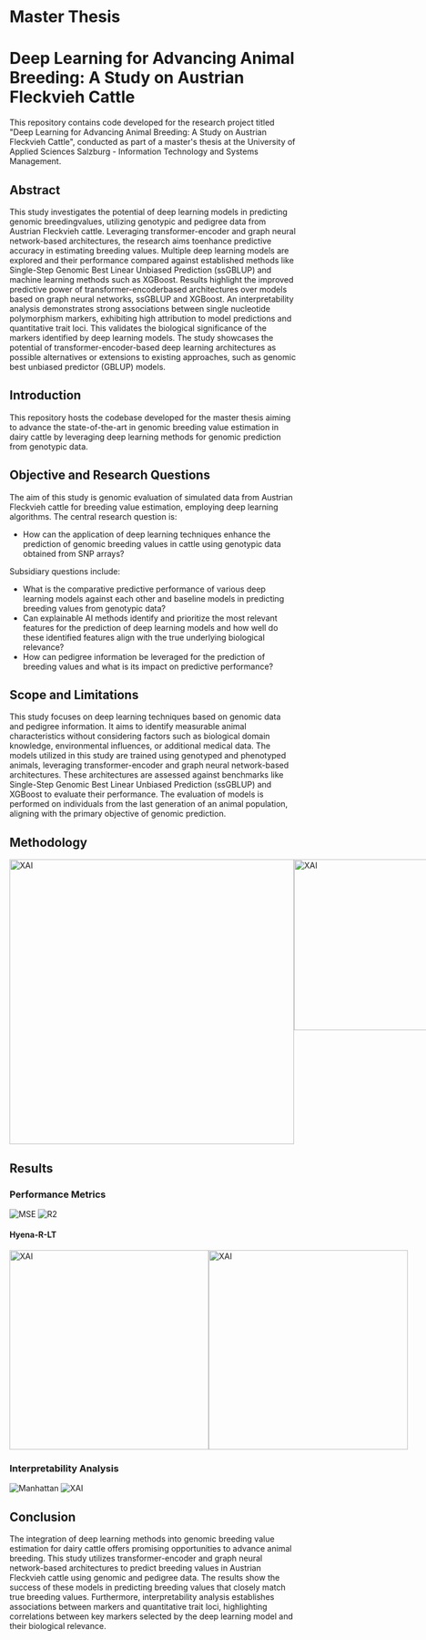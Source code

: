 # Master Thesis

# Deep Learning for Advancing Animal Breeding: A Study on Austrian Fleckvieh Cattle

This repository contains code developed for the research project titled "Deep Learning for Advancing Animal Breeding: A Study on Austrian Fleckvieh Cattle", conducted as part of a master's thesis at the University of Applied Sciences Salzburg - 
Information Technology and Systems Management.

## Abstract

This study investigates the potential of deep learning models in predicting genomic breedingvalues, utilizing genotypic and pedigree data from Austrian Fleckvieh cattle. Leveraging transformer-encoder and graph neural network-based architectures, the research aims toenhance predictive accuracy in estimating breeding values. Multiple deep learning models are explored and their performance compared against established methods like Single-Step Genomic Best Linear Unbiased Prediction (ssGBLUP) and machine learning methods such as XGBoost. Results highlight the improved predictive power of transformer-encoderbased architectures over models based on graph neural networks, ssGBLUP and XGBoost. An interpretability analysis demonstrates strong associations between single nucleotide polymorphism markers, exhibiting high attribution to model predictions and quantitative trait loci. This validates the biological significance of the markers identified by deep learning models. The study showcases the potential of transformer-encoder-based deep learning architectures as possible alternatives or extensions to existing approaches, such as genomic best unbiased predictor (GBLUP) models.

## Introduction

This repository hosts the codebase developed for the master thesis aiming to advance the state-of-the-art in genomic breeding value estimation in dairy cattle by leveraging deep learning methods for genomic prediction from genotypic data.

## Objective and Research Questions

The aim of this study is genomic evaluation of simulated data from Austrian Fleckvieh cattle for breeding value estimation, employing deep learning algorithms.
The central research question is:
- How can the application of deep learning techniques enhance the prediction of genomic breeding values in cattle using genotypic data obtained from SNP arrays?

Subsidiary questions include:
- What is the comparative predictive performance of various deep learning models against each other and baseline models in predicting breeding values from genotypic data?
- Can explainable AI methods identify and prioritize the most relevant features for the prediction of deep learning models and how well do these identified features align with the true underlying biological relevance?
- How can pedigree information be leveraged for the prediction of breeding values and what is its impact on predictive performance?

## Scope and Limitations

This study focuses on deep learning techniques based on genomic data and pedigree information. It aims to identify measurable animal characteristics without considering factors such as biological domain knowledge, environmental influences, or additional medical data. The models utilized in this study are trained using genotyped and phenotyped animals, leveraging transformer-encoder and graph neural network-based architectures. These architectures are assessed against benchmarks like Single-Step Genomic Best Linear Unbiased Prediction (ssGBLUP) and XGBoost to evaluate their performance. The evaluation of models is performed on individuals from the last generation of an animal population, aligning with the primary objective of genomic prediction.

## Methodology

<div style="display: flex; flex-direction: row;">
    <img src="https://github.com/jganitzer/MasterThesis/blob/main/images/transformerArchitectures.png" alt="XAI" width="500"/>
    <img src="https://github.com/jganitzer/MasterThesis/blob/main/images/graphSageArchitecture.png" alt="XAI" width="300"/>
</div>

## Results

### Performance Metrics
![MSE](https://github.com/jganitzer/MasterThesis/blob/main/images/mse.svg)
![R2](https://github.com/jganitzer/MasterThesis/blob/main/images/r2.svg)

#### Hyena-R-LT
<div style="display: flex; flex-direction: row;">
    <img src="https://github.com/jganitzer/MasterThesis/blob/main/images/corr_Hyena_r_lt.svg" alt="XAI" width="350"/>
    <img src="https://github.com/jganitzer/MasterThesis/blob/main/images/wsp_Hyena_r_lt.svg" alt="XAI" width="350"/>
</div>
   
### Interpretability Analysis
![Manhattan](https://github.com/jganitzer/MasterThesis/blob/main/images/manhattan.svg)
![XAI](https://github.com/jganitzer/MasterThesis/blob/main/images/chr_16.svg)

## Conclusion

The integration of deep learning methods into genomic breeding value estimation for dairy cattle offers promising opportunities to advance animal breeding. This study utilizes transformer-encoder and graph neural network-based architectures to predict breeding values in Austrian Fleckvieh cattle using genomic and pedigree data. The results show the success of these models in predicting breeding values that closely match true breeding values. Furthermore, interpretability analysis establishes associations between markers and quantitative trait loci, highlighting correlations between key markers selected by the deep learning model and their biological relevance.
